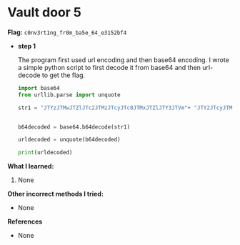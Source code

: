 # Vault door 5

**Flag:** `c0nv3rt1ng_fr0m_ba5e_64_e3152bf4`


- **step 1**

    The program first used url encoding and then base64 encoding. I wrote a simple python script to first decode it from base64 and then url-decode to get the flag.

    ```python
    import base64
    from urllib.parse import unquote

    str1 = "JTYzJTMwJTZlJTc2JTMzJTcyJTc0JTMxJTZlJTY3JTVm"+ "JTY2JTcyJTMwJTZkJTVmJTYyJTYxJTM1JTY1JTVmJTM2"+ "JTM0JTVmJTY1JTMzJTMxJTM1JTMyJTYyJTY2JTM0"


    b64decoded = base64.b64decode(str1)

    urldecoded = unquote(b64decoded)

    print(urldecoded)
    ```

**What I learned:**

1. None

**Other incorrect methods I tried:**

- None

**References**

- None



